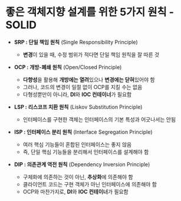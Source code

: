 # 좋은 객체지향 설계를 위한 5가지 원칙 - SOLID
- **SRP : 단일 책임 원칙** (Single Responsibility Principle)
    - **변경**이 있을 때, 수정 범위가 적다면 단일 책임 원칙을 잘 따른 것


- **OCP : 개방-폐쇄 원칙** (Open/Closed Principle)
    - **다향성**을 활용해 **개방에는 열려**있으나 **변경에는 닫혀**있어야 함
    - 그러나, 코드의 변경이 일절 없이 OCP를 지킬 수는 없음
    - 다형성뿐만이 아니라, **DI**와 **IOC 컨테이너**가 필요함


- **LSP : 리스코프 치환 원칙** (Liskov Substitution Principle)
    - 인터페이스를 구현한 객체는 인터페이스의 기본 특성과 어긋나서는 안됨


- **ISP : 인터페이스 분리 원칙** (Interface Segregation Principle)
    - 여러 핵심 기능들이 혼합된 인터페이스는 좋지 않음
    - 즉, 단일 핵심 기능들을 분리해서 인터페이스를 설계해야 함


- **DIP : 의존관계 역전 원칙** (Dependency Inversion Principle)
    - 구체화에 의존하는 것이 아닌, **추상화**에 의존해야 함
    - 클라이언트 코드는 구현 객체가 아닌 인터페이스에 의존해야 함
    - OCP와 마찬가지로, **DI**와 **IOC 컨테이너**가 필요함